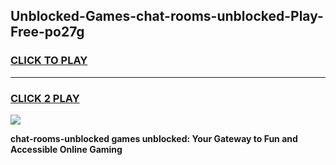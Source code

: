 
## Unblocked-Games-chat-rooms-unblocked-Play-Free-po27g
<h3>
<a href="https://premium76.site?title=chat-rooms-unblocked&ref=23A">CLICK TO PLAY</a></h3>
<hr>

<h3>
<a href="https://premium76.site?title=chat-rooms-unblocked&ref=23A">CLICK 2 PLAY</a>
  
</h3>

<a href="https://premium76.site?title=chat-rooms-unblocked&ref=23A"><img src="https://clearcache.store/games.png"></a>


**chat-rooms-unblocked games unblocked: Your Gateway to Fun and Accessible Online Gaming**
